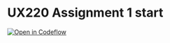 UX220 Assignment 1 start
===

[![Open in Codeflow](https://developer.stackblitz.com/img/open_in_codeflow.svg)](https:///pr.new/Iceman0001/UX220Assignment1
)
